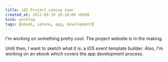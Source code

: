 ```yaml
---
title: iOS Project coming soon
created_at: 2012-09-19 10:10:00 +0200
kind: worklog
tags: [ebook, iphone, app, development]
---
```


I'm working on something pretty cool.  The project website is in the making.

Until then, I want to sketch what it is:  a iOS event template builder.  Also, I'm working on an ebook which covers the app development process.
